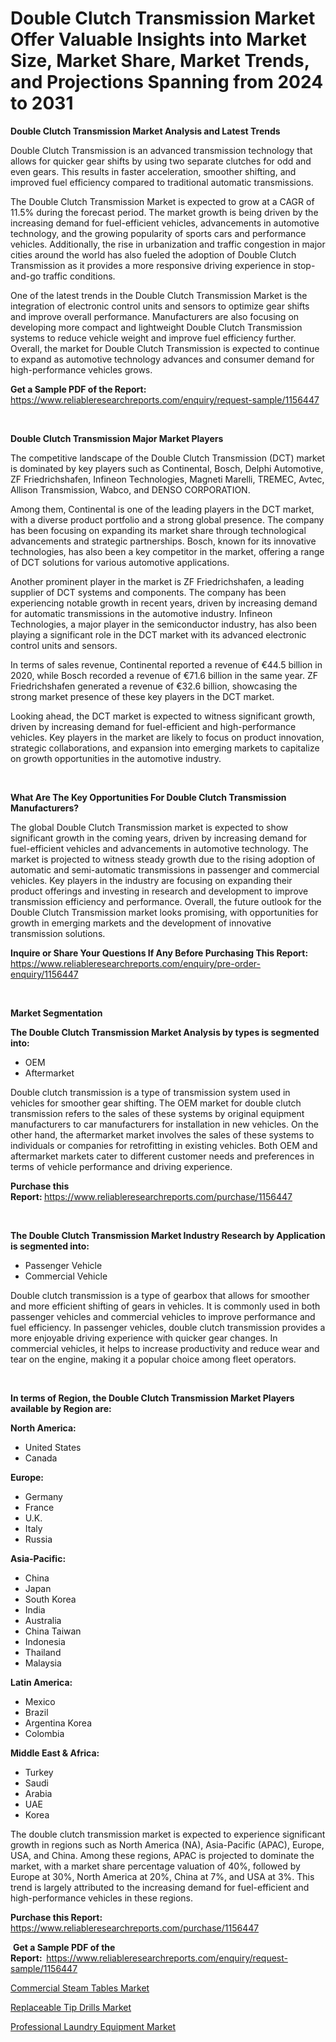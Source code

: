 <p><h1>Double Clutch Transmission Market Offer Valuable Insights into Market Size, Market Share, Market Trends, and Projections Spanning from 2024 to 2031</h1></p><p><strong>Double Clutch Transmission Market Analysis and Latest Trends</strong></p>
<p><p>Double Clutch Transmission is an advanced transmission technology that allows for quicker gear shifts by using two separate clutches for odd and even gears. This results in faster acceleration, smoother shifting, and improved fuel efficiency compared to traditional automatic transmissions.</p><p>The Double Clutch Transmission Market is expected to grow at a CAGR of 11.5% during the forecast period. The market growth is being driven by the increasing demand for fuel-efficient vehicles, advancements in automotive technology, and the growing popularity of sports cars and performance vehicles. Additionally, the rise in urbanization and traffic congestion in major cities around the world has also fueled the adoption of Double Clutch Transmission as it provides a more responsive driving experience in stop-and-go traffic conditions.</p><p>One of the latest trends in the Double Clutch Transmission Market is the integration of electronic control units and sensors to optimize gear shifts and improve overall performance. Manufacturers are also focusing on developing more compact and lightweight Double Clutch Transmission systems to reduce vehicle weight and improve fuel efficiency further. Overall, the market for Double Clutch Transmission is expected to continue to expand as automotive technology advances and consumer demand for high-performance vehicles grows.</p></p>
<p><strong>Get a Sample PDF of the Report:&nbsp;</strong> <a href="https://www.reliableresearchreports.com/enquiry/request-sample/1156447">https://www.reliableresearchreports.com/enquiry/request-sample/1156447</a></p>
<p>&nbsp;</p>
<p><strong>Double Clutch Transmission Major Market Players</strong></p>
<p><p>The competitive landscape of the Double Clutch Transmission (DCT) market is dominated by key players such as Continental, Bosch, Delphi Automotive, ZF Friedrichshafen, Infineon Technologies, Magneti Marelli, TREMEC, Avtec, Allison Transmission, Wabco, and DENSO CORPORATION. </p><p>Among them, Continental is one of the leading players in the DCT market, with a diverse product portfolio and a strong global presence. The company has been focusing on expanding its market share through technological advancements and strategic partnerships. Bosch, known for its innovative technologies, has also been a key competitor in the market, offering a range of DCT solutions for various automotive applications.</p><p>Another prominent player in the market is ZF Friedrichshafen, a leading supplier of DCT systems and components. The company has been experiencing notable growth in recent years, driven by increasing demand for automatic transmissions in the automotive industry. Infineon Technologies, a major player in the semiconductor industry, has also been playing a significant role in the DCT market with its advanced electronic control units and sensors.</p><p>In terms of sales revenue, Continental reported a revenue of €44.5 billion in 2020, while Bosch recorded a revenue of €71.6 billion in the same year. ZF Friedrichshafen generated a revenue of €32.6 billion, showcasing the strong market presence of these key players in the DCT market.</p><p>Looking ahead, the DCT market is expected to witness significant growth, driven by increasing demand for fuel-efficient and high-performance vehicles. Key players in the market are likely to focus on product innovation, strategic collaborations, and expansion into emerging markets to capitalize on growth opportunities in the automotive industry.</p></p>
<p>&nbsp;</p>
<p><strong>What Are The Key Opportunities For Double Clutch Transmission Manufacturers?</strong></p>
<p><p>The global Double Clutch Transmission market is expected to show significant growth in the coming years, driven by increasing demand for fuel-efficient vehicles and advancements in automotive technology. The market is projected to witness steady growth due to the rising adoption of automatic and semi-automatic transmissions in passenger and commercial vehicles. Key players in the industry are focusing on expanding their product offerings and investing in research and development to improve transmission efficiency and performance. Overall, the future outlook for the Double Clutch Transmission market looks promising, with opportunities for growth in emerging markets and the development of innovative transmission solutions.</p></p>
<p><strong>Inquire or Share Your Questions If Any Before Purchasing This Report:</strong> <a href="https://www.reliableresearchreports.com/enquiry/pre-order-enquiry/1156447">https://www.reliableresearchreports.com/enquiry/pre-order-enquiry/1156447</a></p>
<p>&nbsp;</p>
<p><strong>Market Segmentation</strong></p>
<p><strong>The Double Clutch Transmission Market Analysis by types is segmented into:</strong></p>
<p><ul><li>OEM</li><li>Aftermarket</li></ul></p>
<p><p>Double clutch transmission is a type of transmission system used in vehicles for smoother gear shifting. The OEM market for double clutch transmission refers to the sales of these systems by original equipment manufacturers to car manufacturers for installation in new vehicles. On the other hand, the aftermarket market involves the sales of these systems to individuals or companies for retrofitting in existing vehicles. Both OEM and aftermarket markets cater to different customer needs and preferences in terms of vehicle performance and driving experience.</p></p>
<p><strong>Purchase this Report:&nbsp;</strong><a href="https://www.reliableresearchreports.com/purchase/1156447">https://www.reliableresearchreports.com/purchase/1156447</a></p>
<p>&nbsp;</p>
<p><strong>The Double Clutch Transmission Market Industry Research by Application is segmented into:</strong></p>
<p><ul><li>Passenger Vehicle</li><li>Commercial Vehicle</li></ul></p>
<p><p>Double clutch transmission is a type of gearbox that allows for smoother and more efficient shifting of gears in vehicles. It is commonly used in both passenger vehicles and commercial vehicles to improve performance and fuel efficiency. In passenger vehicles, double clutch transmission provides a more enjoyable driving experience with quicker gear changes. In commercial vehicles, it helps to increase productivity and reduce wear and tear on the engine, making it a popular choice among fleet operators.</p></p>
<p>&nbsp;</p>
<p><strong>In terms of Region, the Double Clutch Transmission Market Players available by Region are:</strong></p>
<p>
    <p> <strong> North America: </strong>
        <ul>
            <li>United States</li>
            <li>Canada</li>
        </ul>
        </p> 
    <p> <strong> Europe: </strong>
        <ul>
            <li>Germany</li>
            <li>France</li>
            <li>U.K.</li>
            <li>Italy</li>
            <li>Russia</li>
        </ul>
        </p> 
    <p> <strong> Asia-Pacific: </strong>
        <ul>
            <li>China</li>
            <li>Japan</li>
            <li>South Korea</li>
            <li>India</li>
            <li>Australia</li>
            <li>China Taiwan</li>
            <li>Indonesia</li>
            <li>Thailand</li>
            <li>Malaysia</li>
        </ul>
        </p> 
    <p> <strong> Latin America: </strong>
        <ul>
            <li>Mexico</li>
            <li>Brazil</li>
            <li>Argentina Korea</li>
            <li>Colombia</li>
        </ul>
        </p> 
    <p> <strong> Middle East & Africa: </strong>
        <ul>
            <li>Turkey</li>
            <li>Saudi</li>
            <li>Arabia</li>
            <li>UAE</li>
            <li>Korea</li>
        </ul>
    </p>
    </p>
<p><p>The double clutch transmission market is expected to experience significant growth in regions such as North America (NA), Asia-Pacific (APAC), Europe, USA, and China. Among these regions, APAC is projected to dominate the market, with a market share percentage valuation of 40%, followed by Europe at 30%, North America at 20%, China at 7%, and USA at 3%. This trend is largely attributed to the increasing demand for fuel-efficient and high-performance vehicles in these regions.</p></p>
<p><strong>Purchase this Report: </strong><a href="https://www.reliableresearchreports.com/purchase/1156447">https://www.reliableresearchreports.com/purchase/1156447</a></p>
<p>&nbsp;<strong>Get a Sample PDF of the Report:&nbsp;&nbsp;</strong><a href="https://www.reliableresearchreports.com/enquiry/request-sample/1156447">https://www.reliableresearchreports.com/enquiry/request-sample/1156447</a></p>
<p><strong></strong></p>
<p><p><a href="https://view.publitas.com/reportprime-1/commercial-steam-tables-market-size-reflecting-a-forecast-till-2030-market-by-type-by-application-and-by-geography/">Commercial Steam Tables Market</a></p><p><a href="https://view.publitas.com/reportprime-1/replaceable-tip-drills-market-research-report-the-key-to-successful-business-strategy-forecasted-for-period-from-2023-2030/">Replaceable Tip Drills Market</a></p><p><a href="https://view.publitas.com/reportprime-1/professional-laundry-equipment-market-offers-provide-insightful-data-for-the-time-period-from-2023-to-2030-and-also-provide-analysis-based-on-application-type-and-region/">Professional Laundry Equipment Market</a></p></p>